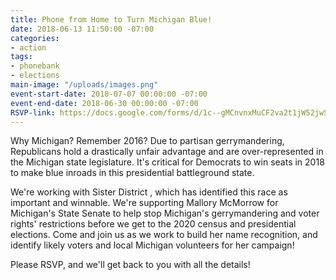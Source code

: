 ```yaml
---
title: Phone from Home to Turn Michigan Blue!
date: 2018-06-13 11:50:00 -07:00
categories:
- action
tags:
- phonebank
- elections
main-image: "/uploads/images.png"
event-start-date: 2018-07-07 00:00:00 -07:00
event-end-date: 2018-06-30 00:00:00 -07:00
RSVP-link: https://docs.google.com/forms/d/1c--gMCnvnxMuCF2va2t1jW52jwSTAFbQ10PK3qAjzIg/edit
---
```


Why Michigan? Remember 2016?  Due to partisan gerrymandering, Republicans hold a drastically unfair advantage and are over-represented in the Michigan state legislature. It's critical for Democrats to win seats in 2018 to make blue inroads in this presidential battleground state.

We're working with Sister District , which has identified this race as important and winnable.  We're supporting Mallory McMorrow for Michigan's State Senate to help stop Michigan's gerrymandering and voter rights' restrictions before we get to the 2020 census and presidential elections. Come and join us as we work to build her name recognition,  and identify likely voters and local Michigan volunteers for her campaign!

Please RSVP, and we'll get back to you with all the details!